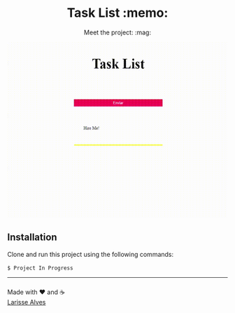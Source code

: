 <h1 align="center"><strong> Task List :memo: </strong></h1>
<p align="center">Meet the project: :mag:<br>  </p>

<div align="center" > 
  <img src="https://github.com/larissealves/TaskList/blob/master/AppTaskList/static/Task-List.gif" width="650" height="400"/> 
</div>


## Installation
Clone and run this project using the following commands:
```
$ Project In Progress

```
---

###
Made with :heart: and :coffee:	<br>
<a href="https://www.linkedin.com/in/larissealves/"> Larisse Alves </a>
